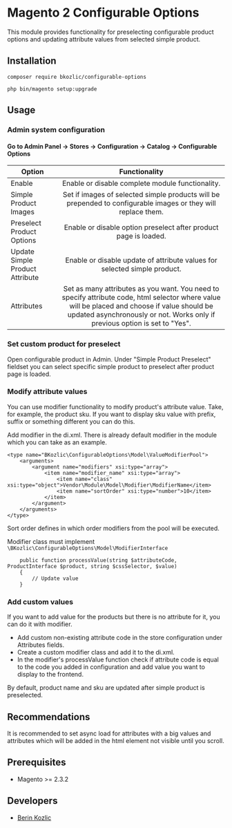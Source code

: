 # Magento 2 Configurable Options

This module provides functionality for preselecting configurable product options and updating attribute
values from selected simple product.

## Installation

```composer require bkozlic/configurable-options```

```php bin/magento setup:upgrade```

## Usage

### Admin system configuration

#### Go to Admin Panel -> Stores -> Configuration -> Catalog -> Configurable Options

|Option|Functionality|
|-------------|:-------------:|
|Enable|Enable or disable complete module functionality.|
|Simple Product Images|Set if images of selected simple products will be prepended to configurable images or they will replace them.|
|Preselect Product Options|Enable or disable option preselect after product page is loaded.|
|Update Simple Product Attribute|Enable or disable update of attribute values for selected simple product.|
|Attributes|Set as many attributes as you want. You need to specify attribute code, html selector where value will be placed and choose if value should be updated asynchronously or not. Works only if previous option is set to "Yes".|

### Set custom product for preselect

Open configurable product in Admin. Under "Simple Product Preselect" fieldset you can select specific simple product to preselect after product page is loaded.

### Modify attribute values

You can use modifier functionality to modify product's attribute value. Take, for example, the product sku. If you want to display sku value with prefix, suffix or something different you can do this.

Add modifier in the di.xml. There is already default modifier in the module which you can take as an example.
```
<type name="BKozlic\ConfigurableOptions\Model\ValueModifierPool">
    <arguments>
        <argument name="modifiers" xsi:type="array">
            <item name="modifier_name" xsi:type="array">
                <item name="class" xsi:type="object">Vendor\Module\Model\Modifier\ModifierName</item>
                <item name="sortOrder" xsi:type="number">10</item>
            </item>
        </argument>
    </arguments>
</type>
```

Sort order defines in which order modifiers from the pool will be executed.

Modifier class must implement
```\BKozlic\ConfigurableOptions\Model\ModifierInterface```

```
    public function processValue(string $attributeCode, ProductInterface $product, string $cssSelector, $value)
    {
        // Update value
    }
```

### Add custom values

If you want to add value for the products but there is no attribute for it, you can do it with modifier. <br/>
* Add custom non-existing attribute code in the store configuration under Attributes fields.
* Create a custom modifier class and add it to the di.xml.
* In the modifier's processValue function check if attribute code is equal to the code you added in configuration and add value you want to display to the frontend.

By default, product name and sku are updated after simple product is preselected.

## Recommendations
It is recommended to set async load for attributes with a big values and attributes which will be added in the html element not visible until you scroll.

## Prerequisites

* Magento >= 2.3.2

## Developers
* [Berin Kozlic](https://github.com/Beraa995)

